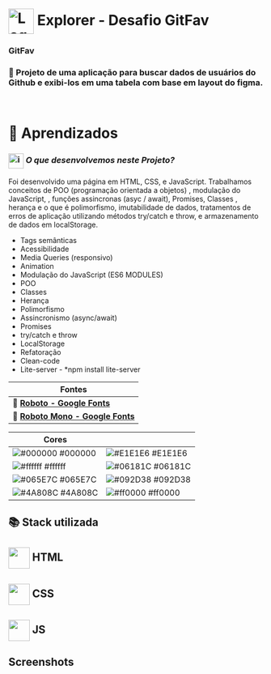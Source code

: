 # <img src="https://imgur.com/X4HdxWx.png"  width="50px" align="center" alt="Logo Explorer em formato de Hexagono Azul com detalhes azul claro"> Explorer - Desafio GitFav

### **GitFav**

### 📌 Projeto de uma aplicação para buscar dados de usuários do Github e exibi-los em uma tabela com base em layout do figma.

# <br>:book: Aprendizados

### <img src="https://imgur.com/VhTBbHg.png" alt="imagem de um notebook" align="center" width="30px"> _**O que desenvolvemos neste Projeto?**_

 Foi desenvolvido uma página em HTML, CSS, e JavaScript. Trabalhamos conceitos de POO (programação orientada a objetos) , modulação do JavaScript, , funções assincronas (asyc / await), Promises, Classes , herança e o que é polimorfismo, imutabilidade de dados, tratamentos de erros de aplicação utilizando métodos try/catch e throw, e armazenamento de dados em localStorage.


-  Tags semânticas
-  Acessibilidade
-  Media Queries (responsivo)
-  Animation
-  Modulação do JavaScript (ES6 MODULES)
-  POO
-  Classes
-  Herança
-  Polimorfismo
-  Assincronismo (async/await)
-  Promises
-  try/catch e throw
-  LocalStorage
-  Refatoração
-  Clean-code
-  Lite-server - *npm install lite-server

| **Fontes** |
| ----------------- | 
| 🔗 **[Roboto - Google Fonts](https://fonts.google.com/specimen/Roboto)** |
| 🔗 **[Roboto Mono - Google Fonts](https://fonts.google.com/specimen/Roboto+Mono)** |
    

| **Cores**               |                                                 |
| ----------------- | ---------------------------------------------------------------- |
| ![#000000](http://via.placeholder.com/12/#000?text=+) #000000 | ![#E1E1E6](http://via.placeholder.com/12/E1E1E6?text=+) #E1E1E6 |      
| ![#ffffff](http://via.placeholder.com/12/ffffff?text=+) #ffffff    | ![#06181C](http://via.placeholder.com/12/06181C?text=+) #06181C | 
| ![#065E7C](http://via.placeholder.com/12/065E7C?text=+) #065E7C    | ![#092D38](http://via.placeholder.com/12/092D38?text=+) #092D38 | 
| ![#4A808C](http://via.placeholder.com/12/4A808C?text=+) #4A808C    | ![#ff0000](http://via.placeholder.com/12/ff0000?text=+) #ff0000 |

## 📚 Stack utilizada

## <img src="https://imgur.com/JvOmHZg.png" width="42px" align="center">  **HTML**
## <img src="https://imgur.com/dsdsHjr.png" width="42px" align="center">  **CSS**
## <img src="" width="42px" align="center">  **JS**


## Screenshots

<img src="">